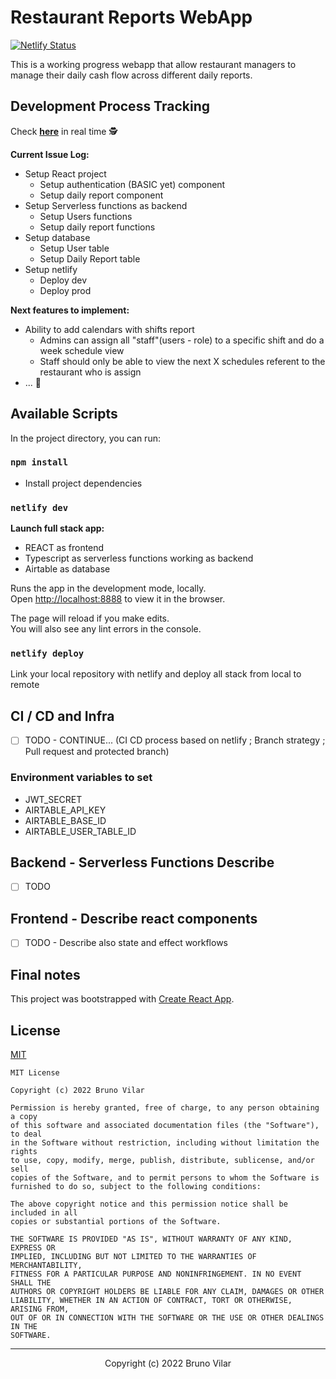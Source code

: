 # Restaurant Reports WebApp


[![Netlify Status](https://api.netlify.com/api/v1/badges/53b519c3-00a4-46cd-984f-14f89dad89f9/deploy-status)](https://app.netlify.com/sites/restaurant-reports-bpvcode/deploys)

This is a working progress webapp that allow restaurant managers to manage their daily cash flow across different daily reports.

## Development Process Tracking

Check [**here**](https://airtable.com/shrXsF5MPsCPM8H63) in real time 🕵️

**Current Issue Log:**

- Setup React project
  - Setup authentication (BASIC yet) component
  - Setup daily report component
- Setup Serverless functions as backend
  - Setup Users functions
  - Setup daily report functions
- Setup database
  - Setup User table
  - Setup Daily Report table
- Setup netlify
  - Deploy dev
  - Deploy prod

**Next features to implement:**

- Ability to add calendars with shifts report
  - Admins can assign all "staff"(users - role) to a specific shift and do a week schedule view
  - Staff should only be able to view the next X schedules referent to the restaurant who is assign
- ... 🚀

## Available Scripts

In the project directory, you can run:

### `npm install`

- Install project dependencies

### `netlify dev`

**Launch full stack app:**

- REACT as frontend
- Typescript as serverless functions working as backend
- Airtable as database

Runs the app in the development mode, locally.\
Open [http://localhost:8888](http://localhost:8888) to view it in the browser.

The page will reload if you make edits.\
You will also see any lint errors in the console.

### `netlify deploy`

Link your local repository with netlify and deploy all stack from local to remote

## CI / CD and Infra

- [ ] TODO - CONTINUE... (CI CD process based on netlify ; Branch strategy ; Pull request and protected branch)

### Environment variables to set

- JWT_SECRET
- AIRTABLE_API_KEY
- AIRTABLE_BASE_ID
- AIRTABLE_USER_TABLE_ID

## Backend - Serverless Functions Describe

- [ ] TODO

## Frontend - Describe react components

- [ ] TODO - Describe also state and effect workflows

## Final notes

This project was bootstrapped with [Create React App](https://github.com/facebook/create-react-app).

## License

[MIT](./LICENSE)

```
MIT License

Copyright (c) 2022 Bruno Vilar

Permission is hereby granted, free of charge, to any person obtaining a copy
of this software and associated documentation files (the "Software"), to deal
in the Software without restriction, including without limitation the rights
to use, copy, modify, merge, publish, distribute, sublicense, and/or sell
copies of the Software, and to permit persons to whom the Software is
furnished to do so, subject to the following conditions:

The above copyright notice and this permission notice shall be included in all
copies or substantial portions of the Software.

THE SOFTWARE IS PROVIDED "AS IS", WITHOUT WARRANTY OF ANY KIND, EXPRESS OR
IMPLIED, INCLUDING BUT NOT LIMITED TO THE WARRANTIES OF MERCHANTABILITY,
FITNESS FOR A PARTICULAR PURPOSE AND NONINFRINGEMENT. IN NO EVENT SHALL THE
AUTHORS OR COPYRIGHT HOLDERS BE LIABLE FOR ANY CLAIM, DAMAGES OR OTHER
LIABILITY, WHETHER IN AN ACTION OF CONTRACT, TORT OR OTHERWISE, ARISING FROM,
OUT OF OR IN CONNECTION WITH THE SOFTWARE OR THE USE OR OTHER DEALINGS IN THE
SOFTWARE.
```

---

<p align="center">Copyright (c) 2022 Bruno Vilar</p>
